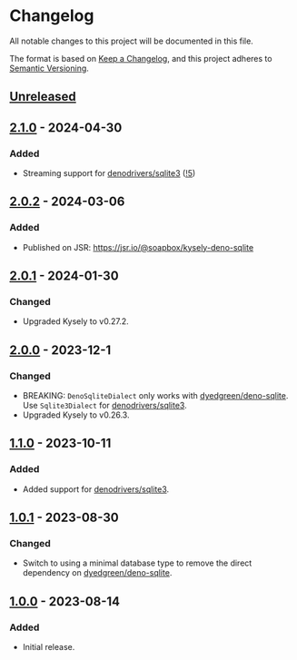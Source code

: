 # Changelog

All notable changes to this project will be documented in this file.

The format is based on [Keep a Changelog](https://keepachangelog.com/en/1.1.0/),
and this project adheres to [Semantic Versioning](https://semver.org/spec/v2.0.0.html).

[dyedgreen/deno-sqlite]: https://github.com/dyedgreen/deno-sqlite
[denodrivers/sqlite3]: https://github.com/denodrivers/sqlite3

## [Unreleased]

## [2.1.0] - 2024-04-30

[!5]: https://gitlab.com/soapbox-pub/kysely-deno-sqlite/-/merge_requests/5

### Added

- Streaming support for [denodrivers/sqlite3] ([!5])

## [2.0.2] - 2024-03-06

### Added

- Published on JSR: https://jsr.io/@soapbox/kysely-deno-sqlite

## [2.0.1] - 2024-01-30

### Changed

- Upgraded Kysely to v0.27.2.

## [2.0.0] - 2023-12-1

### Changed

- BREAKING: `DenoSqliteDialect` only works with [dyedgreen/deno-sqlite]. Use `Sqlite3Dialect` for [denodrivers/sqlite3].
- Upgraded Kysely to v0.26.3.

## [1.1.0] - 2023-10-11

### Added

- Added support for [denodrivers/sqlite3].

## [1.0.1] - 2023-08-30

### Changed

- Switch to using a minimal database type to remove the direct dependency on [dyedgreen/deno-sqlite].

## [1.0.0] - 2023-08-14

### Added

- Initial release.

[unreleased]: https://gitlab.com/soapbox-pub/kysely-deno-sqlite/-/compare/v2.1.0...HEAD
[2.1.0]: https://gitlab.com/soapbox-pub/kysely-deno-sqlite/-/compare/v2.0.2...v2.1.0
[2.0.2]: https://gitlab.com/soapbox-pub/kysely-deno-sqlite/-/compare/v2.0.1...v2.0.2
[2.0.1]: https://gitlab.com/soapbox-pub/kysely-deno-sqlite/-/compare/v2.0.0...v2.0.1
[2.0.0]: https://gitlab.com/soapbox-pub/kysely-deno-sqlite/-/compare/v1.1.0...v2.0.0
[1.1.0]: https://gitlab.com/soapbox-pub/kysely-deno-sqlite/-/compare/v1.0.1...v1.1.0
[1.0.1]: https://gitlab.com/soapbox-pub/kysely-deno-sqlite/-/compare/v1.0.0...v1.0.1
[1.0.0]: https://gitlab.com/soapbox-pub/kysely-deno-sqlite/-/tree/v1.0.0
